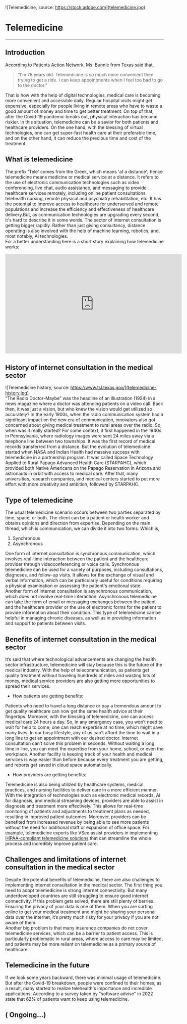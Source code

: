 ![Telemedicine, source: https://stock.adobe.com](telemedicine.jpg)
# Telemedicine
-----

## Introduction

According to [Patients Action Network](https://patientsactionnetwork.com/), Ms. Bunnie from Texas said that,
>“I'm 78 years old. Telemedicine is so much more convenient then trying to get a ride. I can keep appointments when I feel too bad to go to the doctor.”

That is how with the help of digital technologies, medical care is becoming more convenient and accessible daily. Regular hospital visits might get expensive, especially for people living in remote areas who have to waste a good amount of money and time to get better treatment. On top of that, after the Covid-19 pandemic breaks out, physical interaction has become riskier. In this situation, telemedicine can be a savior for both patients and healthcare providers. On the one hand, with the blessing of virtual technologies, one can get super-fast health care at their preferable time, and on the other hand, it can reduce the precious time and cost of the treatment.

## What is telemedicine

The prefix 'Tele' comes from the Greek, which means 'at a distance'; hence telemedicine means medicine or medical service at a distance. It refers to the use of electronic communication technologies such as video conferencing, live chat, audio assistance, and messaging to provide healthcare services remotely, including online patient consultations, telehealth nursing, remote physical and psychiatry rehabilitation, etc. It has the potential to improve access to healthcare for underserved and remote populations and increase the efficiency and effectiveness of healthcare delivery.But, as communication technologies are upgrading every second, it's hard to describe it in some words. The sector of internet consultation is getting bigger rapidly. Rather than just giving consultancy, distance operating is also involved with the help of machine learning, robotics, and, most notably, AI technologies.<br>
For a better understanding here is a short story explaining how telemedicine works:
<iframe width="560" height="315" src="https://www.youtube.com/embed/FsKILHHhiew" title="YouTube video player" frameborder="0" allow="accelerometer; autoplay; clipboard-write; encrypted-media; gyroscope; picture-in-picture; web-share" allowfullscreen></iframe><br>

## History of internet consultation in the medical sector

![Telemedicine history, source: https://www.tsl.texas.gov/](telemedicine-history.jpg)<br>
“The Radio Doctor-Maybe” was the headline of an illustration (1924) in a news magazine where a doctor was attending patients on a video call. Back then, it was just a vision, but who knew the vision would get utilized so accurately? In the early 1900s, when the radio communication system had a significant impact on the new era of communication, innovators also got concerned about giving medical treatment to rural areas over the radio. So, when was it really started? For some context, it first happened in the 1940s in Pennsylvania, where radiology images were sent 24 miles away via a telephone line between two townships. It was the first record of medical records transferred from a distance. But the evolution of telemedicine started when NASA and Indian Health had massive success with telemedicine in a partnership program. It was called Space Technology Applied to Rural Papago Advanced Health Care (STARPAHC), which provided both Native Americans on the Papago Reservation in Arizona and astronauts in orbit with access to medical care. After that, many universities, research companies, and medical centers started to put more effort with more creativity and ambition, followed by STARPAHC.

## Type of telemedicine

The usual telemedicine scenario occurs between two parties separated by time, space, or both. The client can be a patient or health worker and obtains opinions and direction from expertise. Depending on the main thread, which is communication, we can divide it into two forms. Which is,
1. Synchronous
2. Asynchronous

One form of internet consultation is synchronous communication, which involves real-time interaction between the patient and the healthcare provider through videoconferencing or voice calls. Synchronous telemedicine can be used for a variety of purposes, including consultations, diagnoses, and follow-up visits. It allows for the exchange of visual and verbal information, which can be particularly useful for conditions requiring a physical examination or assessing the patient's emotional state.
<br>Another form of internet consultation is asynchronous communication, which does not involve real-time interaction. Asynchronous telemedicine can take the form of email or messaging exchanges between the patient and the healthcare provider or the use of electronic forms for the patient to provide information about their condition. This type of telemedicine can be helpful in managing chronic diseases, as well as in providing information and support to patients between visits.

## Benefits of internet consultation in the medical sector

It’s said that where technological advancements are changing the health sector infrastructure, telemedicine will stay because this is the future of the medical industry. With the help of telecommunication, as patients get quality treatment without traveling hundreds of miles and wasting lots of money, medical service providers are also getting more opportunities to spread their services.
- How patients are getting benefits:

Patients who need to travel a long distance or pay a tremendous amount to get quality healthcare can now get the same health advice at their fingertips. Moreover, with the blessing of telemedicine, one can access medical care 24 hours a day. So, in any emergency case, you won’t need to wait for help to come; one can reach expertise at no time, which might save many lives. In our busy lifestyle, any of us can’t afford the time to wait in a long line to get an appointment with our desired doctor. Internet consultation can’t solve this problem in seconds. Without waiting a long time in line, you can meet the expertise from your home, school, or even the workplace. Another facility is keeping track of your health and medical services is way easier than before because every treatment you are getting, and reports get saved in cloud space automatically.
- How providers are getting benefits:

Telemedicine is also being utilized by healthcare systems, medical practices, and nursing facilities to deliver care in a more efficient manner. With the integration of technologies such as electronic medical records, AI for diagnosis, and medical streaming devices, providers are able to assist in diagnosis and treatment more effectively. This allows for real-time monitoring of patients and adjustments to treatment plans as needed, resulting in improved patient outcomes. Moreover, providers can be benefited from increased revenue by being able to see more patients without the need for additional staff or expansion of office space. For example, telemedicine experts like VSee assist providers in implementing [HIPAA-compliant telemedicine solutions](https://vsee.com/clinic) that can streamline the whole process and incredibly improve patient care. 

## Challenges and limitations of internet consultation in the medical sector

Despite the potential benefits of telemedicine, there are also challenges to implementing internet consultation in the medical sector. The first thing you need to adopt telemedicine is strong internet connectivity. But many underdeveloped countries are still struggling to ensure good internet connectivity. If this problem gets solved, there are still plenty of berries. Ensuring the privacy of your data is one of them. When you are surfing online to get your medical treatment and might be sharing your personal data over the internet, it’s pretty much risky for your privacy if you are not aware of them.<br>
Another big problem is that many insurance companies do not cover telemedicine services, which can be a barrier to patient access. This is particularly problematic in rural areas, where access to care may be limited, and patients may be more reliant on telemedicine as a primary source of healthcare.

## Telemedicine in the future

If we look some years backward, there was minimal usage of telemedicine. But after the Covid-19 breakdown, people were confined to their homes; as a result, many started to realize telehealth's importance and incredible applications. According to a survey taken by "software advise" in 2022 state that 62% of patients want to keep using telemedicine.

## ( Ongoing...)

